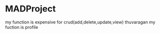 # MADProject

my function is expensive for crud(add,delete,update,view)
thuvaragan my fuction is profile
